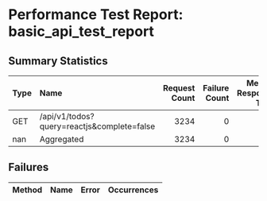 # Performance Test Report: basic_api_test_report

## Summary Statistics

| Type   | Name                                       |   Request Count |   Failure Count |   Median Response Time |   Average Response Time |   Min Response Time |   Max Response Time |   Average Content Size |   Requests/s |   Failures/s |   50% |   66% |   75% |   80% |   90% |   95% |   98% |   99% |   99.9% |   99.99% |   100% |
|:-------|:-------------------------------------------|----------------:|----------------:|-----------------------:|------------------------:|--------------------:|--------------------:|-----------------------:|-------------:|-------------:|------:|------:|------:|------:|------:|------:|------:|------:|--------:|---------:|-------:|
| GET    | /api/v1/todos?query=reactjs&complete=false |            3234 |               0 |                    120 |                 174.065 |             84.7793 |             1453.86 |                  33381 |      55.5337 |            0 |   120 |   140 |   160 |   170 |   220 |   320 |  1300 |  1300 |    1400 |     1500 |   1500 |
| nan    | Aggregated                                 |            3234 |               0 |                    120 |                 174.065 |             84.7793 |             1453.86 |                  33381 |      55.5337 |            0 |   120 |   140 |   160 |   170 |   220 |   320 |  1300 |  1300 |    1400 |     1500 |   1500 |

## Failures

| Method   | Name   | Error   | Occurrences   |
|----------|--------|---------|---------------|

